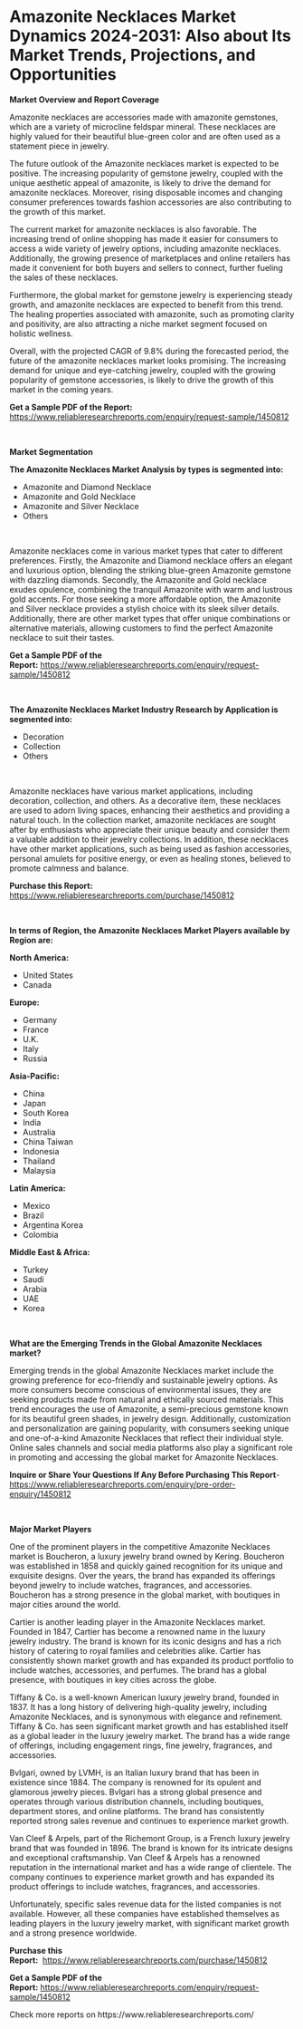 <p><h1>Amazonite Necklaces Market Dynamics 2024-2031: Also about Its Market Trends, Projections, and Opportunities</h1></p><p><strong>Market Overview and Report Coverage</strong></p>
<p><p>Amazonite necklaces are accessories made with amazonite gemstones, which are a variety of microcline feldspar mineral. These necklaces are highly valued for their beautiful blue-green color and are often used as a statement piece in jewelry.</p><p>The future outlook of the Amazonite necklaces market is expected to be positive. The increasing popularity of gemstone jewelry, coupled with the unique aesthetic appeal of amazonite, is likely to drive the demand for amazonite necklaces. Moreover, rising disposable incomes and changing consumer preferences towards fashion accessories are also contributing to the growth of this market.</p><p>The current market for amazonite necklaces is also favorable. The increasing trend of online shopping has made it easier for consumers to access a wide variety of jewelry options, including amazonite necklaces. Additionally, the growing presence of marketplaces and online retailers has made it convenient for both buyers and sellers to connect, further fueling the sales of these necklaces.</p><p>Furthermore, the global market for gemstone jewelry is experiencing steady growth, and amazonite necklaces are expected to benefit from this trend. The healing properties associated with amazonite, such as promoting clarity and positivity, are also attracting a niche market segment focused on holistic wellness.</p><p>Overall, with the projected CAGR of 9.8% during the forecasted period, the future of the amazonite necklaces market looks promising. The increasing demand for unique and eye-catching jewelry, coupled with the growing popularity of gemstone accessories, is likely to drive the growth of this market in the coming years.</p></p>
<p><strong>Get a Sample PDF of the Report:</strong> <a href="https://www.reliableresearchreports.com/enquiry/request-sample/1450812">https://www.reliableresearchreports.com/enquiry/request-sample/1450812</a></p>
<p>&nbsp;</p>
<p><strong>Market Segmentation</strong></p>
<p><strong>The Amazonite Necklaces Market Analysis by types is segmented into:</strong></p>
<p><ul><li>Amazonite and Diamond Necklace</li><li>Amazonite and Gold Necklace</li><li>Amazonite and Silver Necklace</li><li>Others</li></ul></p>
<p>&nbsp;</p>
<p><p>Amazonite necklaces come in various market types that cater to different preferences. Firstly, the Amazonite and Diamond necklace offers an elegant and luxurious option, blending the striking blue-green Amazonite gemstone with dazzling diamonds. Secondly, the Amazonite and Gold necklace exudes opulence, combining the tranquil Amazonite with warm and lustrous gold accents. For those seeking a more affordable option, the Amazonite and Silver necklace provides a stylish choice with its sleek silver details. Additionally, there are other market types that offer unique combinations or alternative materials, allowing customers to find the perfect Amazonite necklace to suit their tastes.</p></p>
<p><strong>Get a Sample PDF of the Report:</strong>&nbsp;<a href="https://www.reliableresearchreports.com/enquiry/request-sample/1450812">https://www.reliableresearchreports.com/enquiry/request-sample/1450812</a></p>
<p>&nbsp;</p>
<p><strong>The Amazonite Necklaces Market Industry Research by Application is segmented into:</strong></p>
<p><ul><li>Decoration</li><li>Collection</li><li>Others</li></ul></p>
<p>&nbsp;</p>
<p><p>Amazonite necklaces have various market applications, including decoration, collection, and others. As a decorative item, these necklaces are used to adorn living spaces, enhancing their aesthetics and providing a natural touch. In the collection market, amazonite necklaces are sought after by enthusiasts who appreciate their unique beauty and consider them a valuable addition to their jewelry collections. In addition, these necklaces have other market applications, such as being used as fashion accessories, personal amulets for positive energy, or even as healing stones, believed to promote calmness and balance.</p></p>
<p><strong>Purchase this Report:</strong>&nbsp; <a href="https://www.reliableresearchreports.com/purchase/1450812">https://www.reliableresearchreports.com/purchase/1450812</a></p>
<p>&nbsp;</p>
<p><strong>In terms of Region, the Amazonite Necklaces Market Players available by Region are:</strong></p>
<p>
    <p> <strong> North America: </strong>
        <ul>
            <li>United States</li>
            <li>Canada</li>
        </ul>
        </p> 
    <p> <strong> Europe: </strong>
        <ul>
            <li>Germany</li>
            <li>France</li>
            <li>U.K.</li>
            <li>Italy</li>
            <li>Russia</li>
        </ul>
        </p> 
    <p> <strong> Asia-Pacific: </strong>
        <ul>
            <li>China</li>
            <li>Japan</li>
            <li>South Korea</li>
            <li>India</li>
            <li>Australia</li>
            <li>China Taiwan</li>
            <li>Indonesia</li>
            <li>Thailand</li>
            <li>Malaysia</li>
        </ul>
        </p> 
    <p> <strong> Latin America: </strong>
        <ul>
            <li>Mexico</li>
            <li>Brazil</li>
            <li>Argentina Korea</li>
            <li>Colombia</li>
        </ul>
        </p> 
    <p> <strong> Middle East & Africa: </strong>
        <ul>
            <li>Turkey</li>
            <li>Saudi</li>
            <li>Arabia</li>
            <li>UAE</li>
            <li>Korea</li>
        </ul>
    </p>
    </p>
<p>&nbsp;</p>
<p><strong>What are the Emerging Trends in the Global Amazonite Necklaces market?</strong></p>
<p><p>Emerging trends in the global Amazonite Necklaces market include the growing preference for eco-friendly and sustainable jewelry options. As more consumers become conscious of environmental issues, they are seeking products made from natural and ethically sourced materials. This trend encourages the use of Amazonite, a semi-precious gemstone known for its beautiful green shades, in jewelry design. Additionally, customization and personalization are gaining popularity, with consumers seeking unique and one-of-a-kind Amazonite Necklaces that reflect their individual style. Online sales channels and social media platforms also play a significant role in promoting and accessing the global market for Amazonite Necklaces.</p></p>
<p><strong>Inquire or Share Your Questions If Any Before Purchasing This Report</strong>- <a href="https://www.reliableresearchreports.com/enquiry/pre-order-enquiry/1450812">https://www.reliableresearchreports.com/enquiry/pre-order-enquiry/1450812</a></p>
<p>&nbsp;</p>
<p><strong>Major Market Players</strong></p>
<p><p>One of the prominent players in the competitive Amazonite Necklaces market is Boucheron, a luxury jewelry brand owned by Kering. Boucheron was established in 1858 and quickly gained recognition for its unique and exquisite designs. Over the years, the brand has expanded its offerings beyond jewelry to include watches, fragrances, and accessories. Boucheron has a strong presence in the global market, with boutiques in major cities around the world.</p><p>Cartier is another leading player in the Amazonite Necklaces market. Founded in 1847, Cartier has become a renowned name in the luxury jewelry industry. The brand is known for its iconic designs and has a rich history of catering to royal families and celebrities alike. Cartier has consistently shown market growth and has expanded its product portfolio to include watches, accessories, and perfumes. The brand has a global presence, with boutiques in key cities across the globe.</p><p>Tiffany & Co. is a well-known American luxury jewelry brand, founded in 1837. It has a long history of delivering high-quality jewelry, including Amazonite Necklaces, and is synonymous with elegance and refinement. Tiffany & Co. has seen significant market growth and has established itself as a global leader in the luxury jewelry market. The brand has a wide range of offerings, including engagement rings, fine jewelry, fragrances, and accessories.</p><p>Bvlgari, owned by LVMH, is an Italian luxury brand that has been in existence since 1884. The company is renowned for its opulent and glamorous jewelry pieces. Bvlgari has a strong global presence and operates through various distribution channels, including boutiques, department stores, and online platforms. The brand has consistently reported strong sales revenue and continues to experience market growth.</p><p>Van Cleef & Arpels, part of the Richemont Group, is a French luxury jewelry brand that was founded in 1896. The brand is known for its intricate designs and exceptional craftsmanship. Van Cleef & Arpels has a renowned reputation in the international market and has a wide range of clientele. The company continues to experience market growth and has expanded its product offerings to include watches, fragrances, and accessories.</p><p>Unfortunately, specific sales revenue data for the listed companies is not available. However, all these companies have established themselves as leading players in the luxury jewelry market, with significant market growth and a strong presence worldwide.</p></p>
<p><strong>Purchase this Report:</strong>&nbsp;&nbsp;<a href="https://www.reliableresearchreports.com/purchase/1450812">https://www.reliableresearchreports.com/purchase/1450812</a></p>
<p></p>
<p><strong>Get a Sample PDF of the Report:</strong>&nbsp;<a href="https://www.reliableresearchreports.com/enquiry/request-sample/1450812">https://www.reliableresearchreports.com/enquiry/request-sample/1450812</a></p>
<p>Check more reports on https://www.reliableresearchreports.com/</p>